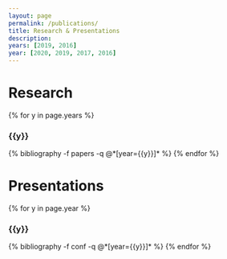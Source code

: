 ```yaml
---
layout: page
permalink: /publications/
title: Research & Presentations
description: 
years: [2019, 2016]
year: [2020, 2019, 2017, 2016]
---
```


# Research

{% for y in page.years %}
  <h3 class="year">{{y}}</h3>
  {% bibliography -f papers -q @*[year={{y}}]* %}
{% endfor %}

# Presentations

{% for y in page.year %}
  <h3 class="year">{{y}}</h3>
  {% bibliography -f conf -q @*[year={{y}}]* %}
{% endfor %}